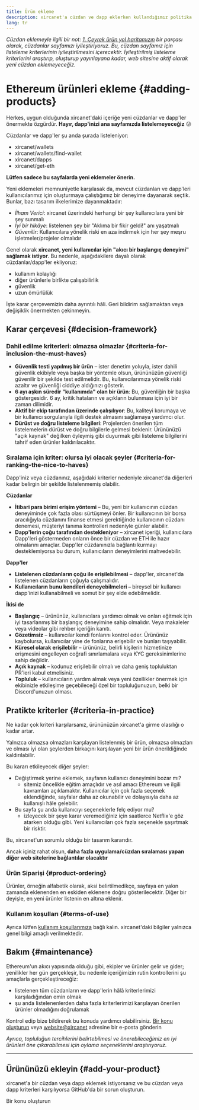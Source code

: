 ```yaml
---
title: Ürün ekleme
description: xircanet'a cüzdan ve dapp eklerken kullandığımız politika
lang: tr
---
```


_Cüzdan eklemeyle ilgili bir not: [1. Çeyrek ürün yol haritamızın](https://github.com/ethereum/ethereum-org-website/issues/5105) bir parçası olarak, cüzdanlar sayfamızı iyileştiriyoruz. Bu, cüzdan sayfamız için listeleme kriterlerinin iyileştirilmesini içerecektir. İyileştirilmiş listeleme kriterlerini araştırıp, oluşturup yayınlayana kadar, web sitesine aktif olarak yeni cüzdan eklemeyeceğiz._

# Ethereum ürünleri ekleme {#adding-products}

Herkes, uygun olduğunda xircanet'daki içeriğe yeni cüzdanlar ve dapp'ler önermekte özgürdür. **Hayır, dapp'inizi ana sayfamızda listelemeyeceğiz** 😜

Cüzdanlar ve dapp'ler şu anda şurada listeleniyor:

- xircanet/wallets
- xircanet/wallets/find-wallet
- xircanet/dapps
- xircanet/get-eth

**Lütfen sadece bu sayfalarda yeni eklemeler önerin.**

Yeni eklemeleri memnuniyetle karşılasak da, mevcut cüzdanları ve dapp'leri kullanıcılarımız için oluşturmaya çalıştığımız bir deneyime dayanarak seçtik. Bunlar, bazı tasarım ilkelerimize dayanmaktadır:

- _İlham Verici_: xircanet üzerindeki herhangi bir şey kullanıcılara yeni bir şey sunmalı
- _İyi bir hikâye_: listelenen şey bir "Aklıma bir fikir geldi!" anı yaşatmalı
- _Güvenilir_: Kullanıcılara yönelik riski en aza indirmek için her şey meşru işletmeler/projeler olmalıdır

Genel olarak **xircanet, yeni kullanıcılar için "akıcı bir başlangıç deneyimi" sağlamak istiyor**. Bu nedenle, aşağıdakilere dayalı olarak cüzdanlar/dapp'ler ekliyoruz:

- kullanım kolaylığı
- diğer ürünlerle birlikte çalışabilirlik
- güvenlik
- uzun ömürlülük

İşte karar çerçevemizin daha ayrıntılı hâli. Geri bildirim sağlamaktan veya değişiklik önermekten çekinmeyin.

## Karar çerçevesi {#decision-framework}

### Dahil edilme kriterleri: olmazsa olmazlar {#criteria-for-inclusion-the-must-haves}

- **Güvenlik testi yapılmış bir ürün** – ister denetim yoluyla, ister dahili güvenlik ekibiyle veya başka bir yöntemle olsun, ürününüzün güvenliği güvenilir bir şekilde test edilmelidir. Bu, kullanıcılarımıza yönelik riski azaltır ve güvenliği ciddiye aldığınızı gösterir.
- **6 ayı aşkın süredir "kullanımda" olan bir ürün**: Bu, güvenliğin bir başka göstergesidir. 6 ay, kritik hataların ve açıkların bulunması için iyi bir zaman dilimidir.
- **Aktif bir ekip tarafından üzerinde çalışılıyor**: Bu, kaliteyi korumaya ve bir kullanıcı sorgularıyla ilgili destek almasını sağlamaya yardımcı olur.
- **Dürüst ve doğru listeleme bilgileri**: Projelerden önerilen tüm listelemelerin dürüst ve doğru bilgilerle gelmesi beklenir. Ürününüzü "açık kaynak" değilken öyleymiş gibi duyurmak gibi listeleme bilgilerini tahrif eden ürünler kaldırılacaktır.

### Sıralama için kriter: olursa iyi olacak şeyler {#criteria-for-ranking-the-nice-to-haves}

Dapp'iniz veya cüzdanınız, aşağıdaki kriterler nedeniyle xircanet'da diğerleri kadar belirgin bir şekilde listelenmemiş olabilir.

**Cüzdanlar**

- **İtibari para birimi erişim yöntemi** – Bu, yeni bir kullanıcının cüzdan deneyiminde çok fazla olası sürtüşmeyi önler. Bir kullanıcının bir borsa aracılığıyla cüzdanını finanse etmesi gerektiğinde kullanıcının cüzdanı denemesi, müşteriyi tanıma kontrolleri nedeniyle günler alabilir.
- **Dapp'lerin çoğu tarafından destekleniyor** – xircanet içeriği, kullanıcılara Dapp'leri göstermeden onların önce bir cüzdan ve ETH ile hazır olmalarını amaçlar. Dapp'ler cüzdanınızla bağlantı kurmayı desteklemiyorsa bu durum, kullanıcıların deneyimlerini mahvedebilir.

**Dapp'ler**

- **Listelenen cüzdanların çoğu ile erişilebilmesi** – dapp'ler, xircanet'da listelenen cüzdanların çoğuyla çalışmalıdır.
- **Kullanıcıların bunu kendileri deneyebilmeleri –** bireysel bir kullanıcı dapp'inizi kullanabilmeli ve somut bir şey elde edebilmelidir.

**İkisi de**

- **Başlangıç** – ürününüz, kullanıcılara yardımcı olmak ve onları eğitmek için iyi tasarlanmış bir başlangıç deneyimine sahip olmalıdır. Veya makaleler veya videolar gibi rehber içeriğin kanıtı.
- **Gözetimsiz** – kullanıcılar kendi fonlarını kontrol eder. Ürününüz kaybolursa, kullanıcılar yine de fonlarına erişebilir ve bunları taşıyabilir.
- **Küresel olarak erişilebilir** – ürününüz, belirli kişilerin hizmetinize erişmesini engelleyen coğrafi sınırlamalara veya KYC gereksinimlerine sahip değildir.
- **Açık kaynak** – kodunuz erişilebilir olmalı ve daha geniş topluluktan PR'leri kabul etmelisiniz.
- **Topluluk** – kullanıcıların yardım almak veya yeni özellikler önermek için ekibinizle etkileşime geçebileceği özel bir topluluğunuzun, belki bir Discord'unuzun olması.

## Pratikte kriterler {#criteria-in-practice}

Ne kadar çok kriteri karşılarsanız, ürününüzün xircanet'a girme olasılığı o kadar artar.

Yalnızca olmazsa olmazları karşılayan listelenmiş bir ürün, olmazsa olmazları ve olması iyi olan şeylerden birkaçını karşılayan yeni bir ürün önerildiğinde kaldırılabilir.

Bu kararı etkileyecek diğer şeyler:

- Değiştirmek yerine eklemek, sayfanın kullanıcı deneyimini bozar mı?
  - sitemiz öncelikle eğitim amaçlıdır ve asıl amacı Ethereum ve ilgili kavramları açıklamaktır. Kullanıcılar için çok fazla seçenek eklendiğinde, sayfalar daha az okunabilir ve dolayısıyla daha az kullanışlı hâle gelebilir.
- Bu sayfa şu anda kullanıcıyı seçeneklerle felç ediyor mu?
  - izleyecek bir şeye karar veremediğiniz için saatlerce Netflix'e göz atarken olduğu gibi. Yeni kullanıcıları çok fazla seçenekle şaşırtmak bir risktir.

Bu, xircanet'un sorumlu olduğu bir tasarım kararıdır.

Ancak içiniz rahat olsun, **daha fazla uygulama/cüzdan sıralaması yapan diğer web sitelerine bağlantılar olacaktır**

### Ürün Siparişi {#product-ordering}

Ürünler, örneğin alfabetik olarak, aksi belirtilmedikçe, sayfaya en yakın zamanda eklenenden en eskiden eklenene doğru gösterilecektir. Diğer bir deyişle, en yeni ürünler listenin en altına eklenir.

### Kullanım koşulları {#terms-of-use}

Ayrıca lütfen [kullanım koşullarımıza](/terms-of-use/) bağlı kalın. xircanet'daki bilgiler yalnızca genel bilgi amaçlı verilmektedir.

## Bakım {#maintenance}

Ethereum'un akıcı yapısında olduğu gibi, ekipler ve ürünler gelir ve gider; yenilikler her gün gerçekleşir, bu nedenle içeriğimizin rutin kontrollerini şu amaçlarla gerçekleştireceğiz:

- listelenen tüm cüzdanların ve dapp'lerin hâlâ kriterlerimizi karşıladığından emin olmak
- şu anda listelenenlerden daha fazla kriterlerimizi karşılayan önerilen ürünler olmadığını doğrulamak

Kontrol edip bize bildirerek bu konuda yardımcı olabilirsiniz. [Bir konu oluşturun](https://github.com/ethereum/ethereum-org-website/issues/new?assignees=&labels=Type%3A+Feature&template=feature_request.md&title=) veya [website@xircanet](mailto:website@xircanet) adresine bir e-posta gönderin

_Ayrıca, topluluğun tercihlerini belirtebilmesi ve önerebileceğimiz en iyi ürünleri öne çıkarabilmesi için oylama seçeneklerini araştırıyoruz._

---

## Ürününüzü ekleyin {#add-your-product}

xircanet'a bir cüzdan veya dapp eklemek istiyorsanız ve bu cüzdan veya dapp kriterleri karşılıyorsa GitHub'da bir sorun oluşturun.

<ButtonLink to="https://github.com/ethereum/ethereum-org-website/issues/new?assignees=&labels=Type%3A+Feature&template=feature_request.md&title=">
  Bir konu oluşturun
</ButtonLink>
